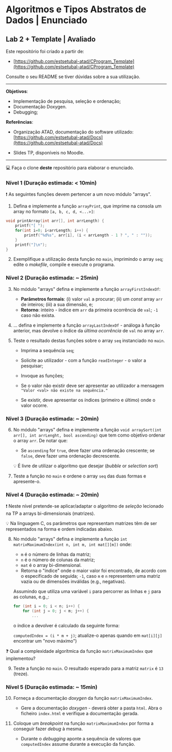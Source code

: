 # Algoritmos e Tipos Abstratos de Dados | Enunciado

## Lab 2 + Template | **Avaliado**

Este repositório foi criado a partir de:

- [https://github.com/estsetubal-atad/CProgram_Template](https://github.com/estsetubal-atad/CProgram_Template) 

Consulte o seu README se tiver dúvidas sobre a sua utilização.

----

**Objetivos**:

- Implementação de pesquisa, seleção e ordenação;
- Documentação Doxygen.
- Debugging;

**Referências**:

- Organização ATAD, documentação do software utilizado: [https://github.com/estsetubal-atad/Docs](https://github.com/estsetubal-atad/Docs)

- Slides TP, disponíveis no Moodle.

---

:computer: Faça o clone **deste** repositório para elaborar o enunciado.

### Nível 1 (Duração estimada: < 10min)

:exclamation: As seguintes funções devem pertencer a um novo módulo "arrays".

1. Defina e implemente a função `arrayPrint`, que imprime na consola um array no formato `[a, b, c, d, <...>]`:

```cpp
void printArray(int arr[], int arrLength) {
    printf("[ ");
    for(int i=0; i<arrLength; i++) {
        printf("%d%s", arr[i], (i < arrLength - 1 ? ", " : ""));
    }
    printf("]\n");
}
```

2. Exemplifique a utilização desta função no `main`, imprimindo o array `seq`; edite o *makefile*, compile e execute o programa.

### Nível 2 (Duração estimada: ~ 25min)

3. No módulo "arrays" defina e implemente a função `arrayFirstIndexOf`:
	- **Parâmetros formais**: (i) valor `val` a procurar; (ii) um *const* array `arr` de inteiros; (iii) a sua dimensão, e;
	- **Retorno**: inteiro - índice em `arr` da primeira ocorrência de `val`; `-1` caso não exista.

4. ... defina e implemente a função `arrayLastIndexOf` - análoga à função anterior, mas devolve o índice da *última ocorrência* de `val` no array `arr`.

5. Teste o resultado destas funções sobre o array `seq` instanciado no `main`.

	- Imprima a sequência `seq`;

	- Solicite ao utilizador - com a função `readInteger` - o valor a pesquisar;

	- Invoque as funções;

	- Se o valor não existir deve ser apresentar ao utilizador a mensagem `"Valor <val> não existe na sequência."`

	- Se existir, deve apresentar os índices (primeiro e último) onde o valor ocorre.

### Nível 3 (Duração estimada: ~ 20min)

6. No módulo "arrays" defina e implemente a função `void arraySort(int arr[], int arrLenght, bool ascending)` que tem como objetivo ordenar o array `arr`. De notar que:

	- Se `ascending` for `true`, deve fazer uma ordenação crescente; se `false`, deve fazer uma ordenação decrescente.

	:bulb: É livre de utilizar o algoritmo que desejar (*bubble* or *selection sort*)

7. Teste a função no `main` e ordene o array `seq` das duas formas e apresente-o.

### Nível 4 (Duração estimada: ~ 20min)

:exclamation: Neste nível pretende-se aplicar/adaptar o algoritmo de *seleção* lecionado na TP a arrays bi-dimensionais (matrizes).

:bulb: Na linguagem C, os parâmetros que representam matrizes têm de ser representados na forma e ordem indicadas abaixo.

8. No módulo "arrays" defina e implemente a função `int matrixMaximumIndex(int n, int m, int mat[][m])` onde:

	- `m` é o número de linhas da matriz;
	- `n` é o número de colunas da matriz;
	- `mat` é o array bi-dimensional. 
	- Retorna o "índice" onde o maior valor foi encontrado, de acordo com o especificado de seguida; `-1`, caso `m` e `n` representem uma matriz vazia ou de dimensões inválidas (e.g., negativas).	

	Assumindo que utiliza uma variável `i` para percorrer as linhas e `j` para as colunas, e.g.,:
	
	```cpp
	for (int i = 0; i < n; i++) {
        for (int j = 0; j < m; j++) {
			...
	```
	
	o índice a devolver é calculado da seguinte forma:

	`computedIndex = (i * m + j)`; atualize-o apenas quando em `mat[i][j]` encontrar um "novo máximo")

:question: Qual a complexidade algorítmica da função `matrixMaximumIndex` que implementou?

9. Teste a função no `main`. O resultado esperado para a matriz `matrix` é `13` (treze).

### Nível 5 (Duração estimada: ~ 15min)

10. Forneça a documentação *doxygen* da função `matrixMaximumIndex`. 

	* Gere a documentação *doxygen* - deverá obter a pasta `html`. Abra o ficheiro `index.html` e verifique a documentação gerada.

11. Coloque um *breakpoint* na função `matrixMaximumIndex` por forma a conseguir fazer *debug* à mesma. 

	- Durante o *debugging* aponte a sequência de valores que `computedIndex` assume durante a execução da função.

